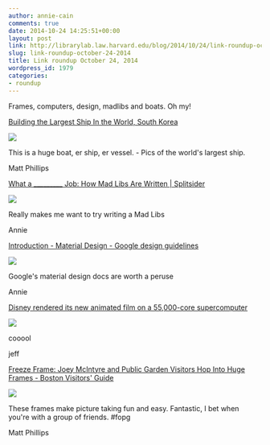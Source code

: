 ```yaml
---
author: annie-cain
comments: true
date: 2014-10-24 14:25:51+00:00
layout: post
link: http://librarylab.law.harvard.edu/blog/2014/10/24/link-roundup-october-24-2014/
slug: link-roundup-october-24-2014
title: Link roundup October 24, 2014
wordpress_id: 1979
categories:
- roundup
---
```


Frames, computers, design, madlibs and boats. Oh my!

[Building the Largest Ship In the World, South Korea](http://alastairphilipwiper.com/blog/building-largest-ship-world-south-korea/?utm_source=hackernewsletter&utm_medium=email&utm_term=fav)

[![](/roundup/images/544a616f8ce60.png)](http://alastairphilipwiper.com/blog/building-largest-ship-world-south-korea/?utm_source=hackernewsletter&utm_medium=email&utm_term=fav)

This is a huge boat, er ship, er vessel. - Pics of the world's largest ship.

Matt Phillips

[What a _________ Job: How Mad Libs Are Written | Splitsider](http://splitsider.com/2014/10/what-a-_________-job-how-mad-libs-are-written/)

[![](/roundup/images/544923ba0ff15.png)](http://splitsider.com/2014/10/what-a-_________-job-how-mad-libs-are-written/)

Really makes me want to try writing a Mad Libs

Annie

[Introduction - Material Design - Google design guidelines](http://www.google.com/design/spec/material-design/introduction.html)

[![](/roundup/images/54467cb20024d.png)](http://www.google.com/design/spec/material-design/introduction.html)

Google's material design docs are worth a peruse

Annie

[Disney rendered its new animated film on a 55,000-core supercomputer](http://www.engadget.com/2014/10/18/disney-big-hero-6/)

[![](/roundup/images/5443bf1f40db1.png)](http://www.engadget.com/2014/10/18/disney-big-hero-6/)

cooool

jeff

[Freeze Frame: Joey McIntyre and Public Garden Visitors Hop Into Huge Frames - Boston Visitors' Guide](http://www.boston.com/travel/boston/2014/10/17/freeze-frame-joey-mcintyre-and-public-garden-visitors-hop-into-huge-frames/ndkfkKGyXmyV3GottlcwgL/story.html)

[![](/roundup/images/5442b9f69a0ac.png)](http://www.boston.com/travel/boston/2014/10/17/freeze-frame-joey-mcintyre-and-public-garden-visitors-hop-into-huge-frames/ndkfkKGyXmyV3GottlcwgL/story.html)

These frames make picture taking fun and easy. Fantastic, I bet when you're with a group of friends. #fopg

Matt Phillips
